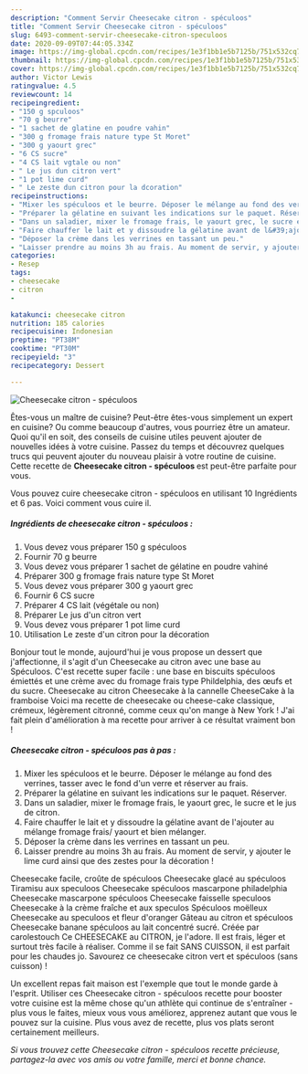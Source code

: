 ```yaml
---
description: "Comment Servir Cheesecake citron - spéculoos"
title: "Comment Servir Cheesecake citron - spéculoos"
slug: 6493-comment-servir-cheesecake-citron-speculoos
date: 2020-09-09T07:44:05.334Z
image: https://img-global.cpcdn.com/recipes/1e3f1bb1e5b7125b/751x532cq70/cheesecake-citron-speculoos-photo-principale-de-la-recette.jpg
thumbnail: https://img-global.cpcdn.com/recipes/1e3f1bb1e5b7125b/751x532cq70/cheesecake-citron-speculoos-photo-principale-de-la-recette.jpg
cover: https://img-global.cpcdn.com/recipes/1e3f1bb1e5b7125b/751x532cq70/cheesecake-citron-speculoos-photo-principale-de-la-recette.jpg
author: Victor Lewis
ratingvalue: 4.5
reviewcount: 14
recipeingredient:
- "150 g spculoos"
- "70 g beurre"
- "1 sachet de glatine en poudre vahin"
- "300 g fromage frais nature type St Moret"
- "300 g yaourt grec"
- "6 CS sucre"
- "4 CS lait vgtale ou non"
- " Le jus dun citron vert"
- "1 pot lime curd"
- " Le zeste dun citron pour la dcoration"
recipeinstructions:
- "Mixer les spéculoos et le beurre. Déposer le mélange au fond des verrines, tasser avec le fond d&#39;un verre et réserver au frais."
- "Préparer la gélatine en suivant les indications sur le paquet. Réserver."
- "Dans un saladier, mixer le fromage frais, le yaourt grec, le sucre et le jus de citron."
- "Faire chauffer le lait et y dissoudre la gélatine avant de l&#39;ajouter au mélange fromage frais/ yaourt et bien mélanger."
- "Déposer la crème dans les verrines en tassant un peu."
- "Laisser prendre au moins 3h au frais. Au moment de servir, y ajouter le lime curd ainsi que des zestes pour la décoration !"
categories:
- Resep
tags:
- cheesecake
- citron
- 

katakunci: cheesecake citron  
nutrition: 185 calories
recipecuisine: Indonesian
preptime: "PT38M"
cooktime: "PT30M"
recipeyield: "3"
recipecategory: Dessert

---
```



![Cheesecake citron - spéculoos](https://img-global.cpcdn.com/recipes/1e3f1bb1e5b7125b/751x532cq70/cheesecake-citron-speculoos-photo-principale-de-la-recette.jpg)

Êtes-vous un maître de cuisine? Peut-être êtes-vous simplement un expert en cuisine? Ou comme beaucoup d'autres, vous pourriez être un amateur. Quoi qu'il en soit, des conseils de cuisine utiles peuvent ajouter de nouvelles idées à votre cuisine. Passez du temps et découvrez quelques trucs qui peuvent ajouter du nouveau plaisir à votre routine de cuisine. Cette recette de <strong> Cheesecake citron - spéculoos </strong> est peut-être parfaite pour vous.

<!--inarticleads1-->

Vous pouvez cuire cheesecake citron - spéculoos en utilisant 10 Ingrédients et 6 pas. Voici comment vous cuire il.

##### Ingrédients de cheesecake citron - spéculoos :

1. Vous devez vous préparer 150 g spéculoos
1. Fournir 70 g beurre
1. Vous devez vous préparer 1 sachet de gélatine en poudre vahiné
1. Préparer 300 g fromage frais nature type St Moret
1. Vous devez vous préparer 300 g yaourt grec
1. Fournir 6 CS sucre
1. Préparer 4 CS lait (végétale ou non)
1. Préparer  Le jus d&#39;un citron vert
1. Vous devez vous préparer 1 pot lime curd
1. Utilisation  Le zeste d&#39;un citron pour la décoration


Bonjour tout le monde, aujourd&#39;hui je vous propose un dessert que j&#39;affectionne, il s&#39;agit d&#39;un Cheesecake au citron avec une base au Spéculoos. C&#39;est recette super facile : une base en biscuits spéculoos émiettés et une crème avec du fromage frais type Phildelphia, des œufs et du sucre. Cheesecake au citron Cheesecake à la cannelle CheeseCake à la framboise Voici ma recette de cheesecake ou cheese-cake classique, crémeux, légèrement citronné, comme ceux qu&#39;on mange à New York ! J&#39;ai fait plein d&#39;amélioration à ma recette pour arriver à ce résultat vraiment bon ! 

<!--inarticleads2-->

##### Cheesecake citron - spéculoos pas à pas :

1. Mixer les spéculoos et le beurre. Déposer le mélange au fond des verrines, tasser avec le fond d&#39;un verre et réserver au frais.
1. Préparer la gélatine en suivant les indications sur le paquet. Réserver.
1. Dans un saladier, mixer le fromage frais, le yaourt grec, le sucre et le jus de citron.
1. Faire chauffer le lait et y dissoudre la gélatine avant de l&#39;ajouter au mélange fromage frais/ yaourt et bien mélanger.
1. Déposer la crème dans les verrines en tassant un peu.
1. Laisser prendre au moins 3h au frais. Au moment de servir, y ajouter le lime curd ainsi que des zestes pour la décoration !


Cheesecake facile, croûte de spéculoos Cheesecake glacé au spéculoos Tiramisu aux speculoos Cheesecake spéculoos mascarpone philadelphia Cheesecake mascarpone spéculoos Cheesecake faisselle speculoos Cheesecake à la crème fraîche et aux speculos Spéculoos moëlleux Cheesecake au speculoos et fleur d&#39;oranger Gâteau au citron et spéculoos Cheesecake banane spéculoos au lait concentré sucré. Créée par carolestouch Ce CHEESECAKE au CITRON, je l&#39;adore. Il est frais, léger et surtout très facile à réaliser. Comme il se fait SANS CUISSON, il est parfait pour les chaudes jo. Savourez ce cheesecake citron vert et spéculoos (sans cuisson) ! 

<!--inarticleads1-->

<p>
Un excellent repas fait maison est l'exemple que tout le monde garde à l'esprit. Utiliser ces Cheesecake citron - spéculoos recette pour booster votre cuisine est la même chose qu'un athlète qui continue de s'entraîner - plus vous le faites, mieux vous vous améliorez, apprenez autant que vous le pouvez sur la cuisine. Plus vous avez de recette, plus vos plats seront certainement meilleurs.
</p>

<p>
<i>Si vous trouvez cette Cheesecake citron - spéculoos recette précieuse, partagez-la avec vos amis ou votre famille, merci et bonne chance.</i>
</p>
